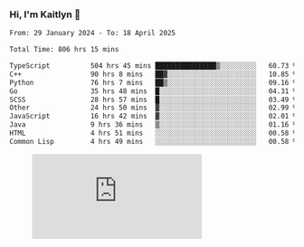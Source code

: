 ### Hi, I'm Kaitlyn 👋
<!--START_SECTION:waka-->

```txt
From: 29 January 2024 - To: 18 April 2025

Total Time: 806 hrs 15 mins

TypeScript          504 hrs 45 mins ███████████████▒░░░░░░░░░   60.73 %
C++                 90 hrs 8 mins   ██▓░░░░░░░░░░░░░░░░░░░░░░   10.85 %
Python              76 hrs 7 mins   ██▒░░░░░░░░░░░░░░░░░░░░░░   09.16 %
Go                  35 hrs 48 mins  █░░░░░░░░░░░░░░░░░░░░░░░░   04.31 %
SCSS                28 hrs 57 mins  █░░░░░░░░░░░░░░░░░░░░░░░░   03.49 %
Other               24 hrs 50 mins  ▓░░░░░░░░░░░░░░░░░░░░░░░░   02.99 %
JavaScript          16 hrs 42 mins  ▓░░░░░░░░░░░░░░░░░░░░░░░░   02.01 %
Java                9 hrs 36 mins   ▒░░░░░░░░░░░░░░░░░░░░░░░░   01.16 %
HTML                4 hrs 51 mins   ░░░░░░░░░░░░░░░░░░░░░░░░░   00.58 %
Common Lisp         4 hrs 49 mins   ░░░░░░░░░░░░░░░░░░░░░░░░░   00.58 %
```

<!--END_SECTION:waka-->

<figure><embed src="https://wakatime.com/share/@018d58bc-3d22-46c9-b2d7-4ed36fb8172d/243b5d9b-77cd-4133-89ff-dcc8f225fa18.svg"></embed></figure>
